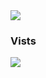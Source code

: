 


<img src="https://raw.githubusercontent.com/gist/ZviMints/21c598c659081f9c0866e29a00bc2468/raw/05205bd01a980bfaaf4b81b8e5264d9fc127f73f/welcome.gif" align="center">


<h3>Vists</h3><img src="https://profile-counter.glitch.me/arunkumarayinabathina/count.svg" align="center" background="black">
